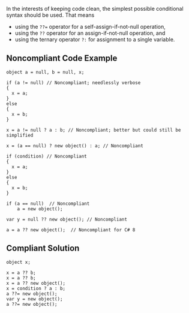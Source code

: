 In the interests of keeping code clean, the simplest possible conditional syntax should be used. That means
 
- using the `??=` operator for a self-assign-if-not-null operation,
- using the `??` operator for an assign-if-not-null operation, and
- using the ternary operator `?:` for assignment to a single variable.

## Noncompliant Code Example

    object a = null, b = null, x;
    
    if (a != null) // Noncompliant; needlessly verbose
    {
      x = a;
    }
    else
    {
      x = b;
    }
    
    x = a != null ? a : b; // Noncompliant; better but could still be simplified
    
    x = (a == null) ? new object() : a; // Noncompliant
    
    if (condition) // Noncompliant
    {
      x = a;
    }
    else
    {
      x = b;
    }
    
    if (a == null)  // Noncompliant
        a = new object();
    
    var y = null ?? new object(); // Noncompliant
    
    a = a ?? new object();  // Noncompliant for C# 8

## Compliant Solution

    object x;
    
    x = a ?? b;
    x = a ?? b;
    x = a ?? new object();
    x = condition ? a : b;
    a ??= new object();
    var y = new object();
    a ??= new object();